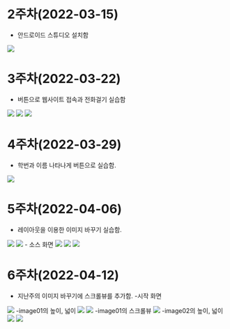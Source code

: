 # 2주차(2022-03-15)
- 안드로이드 스튜디오 설치함
<img width="" height="" src="./pic/2st.png">

# 3주차(2022-03-22)
- 버튼으로 웹사이트 접속과 전화걸기 실습함 
<img width="" height="" src="./pic/화면 캡처 2022-03-22 125048.png">
<img width="" height="" src="./pic/화면 캡처 2022-03-22 125135.png">
<img width="" height="" src="./pic/화면 캡처 2022-03-22 125217.png">

# 4주차(2022-03-29)
- 학번과 이름 나타나게 버튼으로 실습함.
<img width="" height="" src="./pic/4st.png">

# 5주차(2022-04-06)
- 레이아웃을 이용한 이미지 바꾸기 실습함.
<img width="" height="" src="./pic/5st_1.png">
<img width="" height="" src="./pic/5st_2.png">
  - 소스 화면
<img width="" height="" src="./pic/5st_3.png">
<img width="" height="" src="./pic/5st_4.png">
<img width="" height="" src="./pic/5st_5.png">

# 6주차(2022-04-12)
- 지난주의 이미지 바꾸기에 스크롤뷰를 추가함.
  -시작 화면
<img width="" height="" src="./pic/6st_1.png">
    -image01의 높이, 넓이
<img width="" height="" src="./pic/6st_2.png">
<img width="" height="" src="./pic/6st_3.png">
    -image01의 스크롤뷰
<img width="" height="" src="./pic/6st_4.png">
   -image02의 높이, 넓이
<img width="" height="" src="./pic/6st_5.png">
<img width="" height="" src="./pic/6st_6.png">
